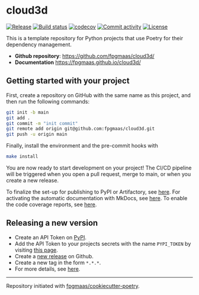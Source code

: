 # cloud3d

[![Release](https://img.shields.io/github/v/release/fpgmaas/cloud3d)](https://img.shields.io/github/v/release/fpgmaas/cloud3d)
[![Build status](https://img.shields.io/github/actions/workflow/status/fpgmaas/cloud3d/main.yml?branch=main)](https://github.com/fpgmaas/cloud3d/actions/workflows/main.yml?query=branch%3Amain)
[![codecov](https://codecov.io/gh/fpgmaas/cloud3d/branch/main/graph/badge.svg)](https://codecov.io/gh/fpgmaas/cloud3d)
[![Commit activity](https://img.shields.io/github/commit-activity/m/fpgmaas/cloud3d)](https://img.shields.io/github/commit-activity/m/fpgmaas/cloud3d)
[![License](https://img.shields.io/github/license/fpgmaas/cloud3d)](https://img.shields.io/github/license/fpgmaas/cloud3d)

This is a template repository for Python projects that use Poetry for their dependency management.

- **Github repository**: <https://github.com/fpgmaas/cloud3d/>
- **Documentation** <https://fpgmaas.github.io/cloud3d/>

## Getting started with your project

First, create a repository on GitHub with the same name as this project, and then run the following commands:

```bash
git init -b main
git add .
git commit -m "init commit"
git remote add origin git@github.com:fpgmaas/cloud3d.git
git push -u origin main
```

Finally, install the environment and the pre-commit hooks with

```bash
make install
```

You are now ready to start development on your project!
The CI/CD pipeline will be triggered when you open a pull request, merge to main, or when you create a new release.

To finalize the set-up for publishing to PyPI or Artifactory, see [here](https://fpgmaas.github.io/cookiecutter-poetry/features/publishing/#set-up-for-pypi).
For activating the automatic documentation with MkDocs, see [here](https://fpgmaas.github.io/cookiecutter-poetry/features/mkdocs/#enabling-the-documentation-on-github).
To enable the code coverage reports, see [here](https://fpgmaas.github.io/cookiecutter-poetry/features/codecov/).

## Releasing a new version

- Create an API Token on [PyPI](https://pypi.org/).
- Add the API Token to your projects secrets with the name `PYPI_TOKEN` by visiting [this page](https://github.com/fpgmaas/cloud3d/settings/secrets/actions/new).
- Create a [new release](https://github.com/fpgmaas/cloud3d/releases/new) on Github.
- Create a new tag in the form `*.*.*`.
- For more details, see [here](https://fpgmaas.github.io/cookiecutter-poetry/features/cicd/#how-to-trigger-a-release).

---

Repository initiated with [fpgmaas/cookiecutter-poetry](https://github.com/fpgmaas/cookiecutter-poetry).
